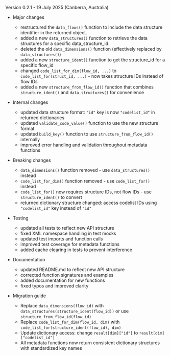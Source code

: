 Version 0.2.1 - 19 July 2025 (Canberra, Australia)

* Major changes
    - restructured the `data_flows()` function to include the data structure identifier in the returned object.
    - added a new `data_structures()` function to retrieve the data structures for a specific data_structure_id. 
    - deleted the old `data_dimensions()` function (effectively replaced by `data_structures()`)
    - added a new `structure_ident()` function to get the structure_id for a specific flow_id
    - changed `code_list_for_dim(flow_id, ...)` to `code_list_for(struct_id, ...)` - now takes structure IDs instead of flow IDs
    - added a new `structure_from_flow_id()` function that combines `structure_ident()` and `data_structures()` for convenience

* Internal changes
    - updated data structure format: `"id"` key is now `"codelist_id"` in returned dictionaries
    - updated `validate_code_value()` function to use the new structure format
    - updated `build_key()` function to use `structure_from_flow_id()` internally
    - improved error handling and validation throughout metadata functions

* Breaking changes
    - `data_dimensions()` function removed - use `data_structures()` instead
    - `code_list_for_dim()` function removed - use `code_list_for()` instead  
    - `code_list_for()` now requires structure IDs, not flow IDs - use `structure_ident()` to convert
    - returned dictionary structure changed: access codelist IDs using `"codelist_id"` key instead of `"id"`

* Testing
    - updated all tests to reflect new API structure
    - fixed XML namespace handling in test mocks
    - updated test imports and function calls
    - improved test coverage for metadata functions
    - added cache clearing in tests to prevent interference

* Documentation
    - updated README.md to reflect new API structure
    - corrected function signatures and examples
    - added documentation for new functions
    - fixed typos and improved clarity

* Migration guide
    - Replace `data_dimensions(flow_id)` with `data_structures(structure_ident(flow_id))` or use `structure_from_flow_id(flow_id)`
    - Replace `code_list_for_dim(flow_id, dim)` with `code_list_for(structure_ident(flow_id), dim)`
    - Update dictionary access: change `result[dim]["id"]` to `result[dim]["codelist_id"]`
    - All metadata functions now return consistent dictionary structures with standardized key names

